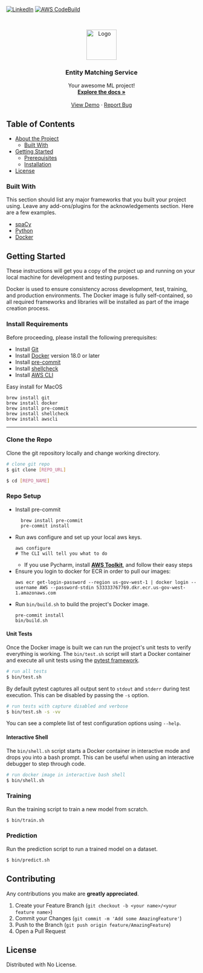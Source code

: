 <!-- PROJECT SHIELDS -->
<!--
*** I'm using markdown "reference style" links for readability.
*** Reference links are enclosed in brackets [ ] instead of parentheses ( ).
*** See the bottom of this document for the declaration of the reference variables
*** for contributors-url, forks-url, etc. This is an optional, concise syntax you may use.
*** https://www.markdownguide.org/basic-syntax/#reference-style-links
[![Contributors][contributors-shield]][contributors-url]
[![Forks][forks-shield]][forks-url]
[![Stargazers][stars-shield]][stars-url]
[![Issues][issues-shield]][issues-url]
-->
[![LinkedIn][linkedin-shield]][linkedin-url]
[![AWS CodeBuild][badge-shield]][badge-url]


<!-- PROJECT LOGO -->
<br />
<p align="center">
  <a href="https://www.linkedin.com/company/kungfuai/">
    <img src="https://media-exp1.licdn.com/dms/image/C4E0BAQEgWgybqu6dDg/company-logo_200_200/0?e=1611187200&v=beta&t=svIQxQQYJJWDvApMPTxnS3w5v_XXMHQFAvtSxzWpy6E" alt="Logo" width="80" height="80">
  </a>

  <h3 align="center">Entity Matching Service</h3>

  <p align="center">
    Your awesome ML project!
    <br />
    <a href=""><strong>Explore the docs »</strong></a>
    <br />
    <br />
    <a href="">View Demo</a>
    ·
    <a href="">Report Bug</a>
  </p>
</p>



<!-- TABLE OF CONTENTS -->
## Table of Contents

* [About the Project](#about-the-project)
  * [Built With](#built-with)
* [Getting Started](#getting-started)
  * [Prerequisites](#prerequisites)
  * [Installation](#installation)
* [License](#license)



### Built With
This section should list any major frameworks that you built your project using. Leave any add-ons/plugins for the acknowledgements section. Here are a few examples.
* [spaCy]()
* [Python]()
* [Docker]()



<!-- GETTING STARTED -->

## Getting Started

These instructions will get you a copy of the project up and running on your local machine for
development and testing purposes.

Docker is used to ensure consistency across development, test, training, and production
environments. The Docker image is fully self-contained, so all required frameworks and libraries
will be installed as part of the image creation process.

### Install Requirements

Before proceeding, please install the following prerequisites:

- Install [Git](https://git-scm.com)
- Install [Docker](https://www.docker.com) version 18.0 or later
- Install [pre-commit](https://pre-commit.com)
- Install [shellcheck](https://www.shellcheck.net/)
- Install [AWS CLI](https://formulae.brew.sh/formula/awscli)

Easy install for MacOS

```shell script
brew install git
brew install docker
brew install pre-commit
brew install shellcheck
brew install awscli
```

---
### Clone the Repo
Clone the git repository locally and change working directory.

```sh
# clone git repo
$ git clone [REPO_URL]

$ cd [REPO_NAME]
```


### Repo Setup

- Install pre-commit
  ```shell script
    brew install pre-commit
    pre-commit install
  ```
- Run aws configure and set up your local aws keys.
    ```shell script
    aws configure
    # The CLI will tell you what to do
    ```
    - If you use Pycharm, install [**AWS Toolkit**](https://docs.aws.amazon.com/toolkit-for-jetbrains/latest/userguide/key-tasks.html#key-tasks-install),
    and follow their easy steps
- Ensure you login to docker for ECR in order to pull our images:
  ```shell script
  aws ecr get-login-password --region us-gov-west-1 | docker login --username AWS --password-stdin 533333767769.dkr.ecr.us-gov-west-1.amazonaws.com
  ```
- Run `bin/build.sh` to build the project's Docker image.
    ```shell script
    pre-commit install
    bin/build.sh
    ```

#### Unit Tests

Once the Docker image is built we can run the project's unit tests to verify everything is
working. The `bin/test.sh` script will start a Docker container and execute all unit tests using
the [pytest framework](https://docs.pytest.org/en/latest/).

```sh
# run all tests
$ bin/test.sh
```

By default pytest captures all output sent to `stdout` and `stderr` during test execution. This
can be disabled by passing the `-s` option.

```sh
# run tests with capture disabled and verbose
$ bin/test.sh -s -vv
```

You can see a complete list of test configuration options using `--help`.

#### Interactive Shell

The `bin/shell.sh` script starts a Docker container in interactive mode and drops you into a bash
prompt. This can be useful when using an interactive debugger to step through code.

```sh
# run docker image in interactive bash shell
$ bin/shell.sh
```

### Training

Run the training script to train a new model from scratch.

```sh
$ bin/train.sh
```

### Prediction

Run the prediction script to run a trained model on a dataset.

```sh
$ bin/predict.sh
```

<!-- CONTRIBUTING -->
## Contributing

Any contributions you make are **greatly appreciated**.

1. Create your Feature Branch (`git checkout -b <your name>/<your feature name>`)
2. Commit your Changes (`git commit -m 'Add some AmazingFeature'`)
3. Push to the Branch (`git push origin feature/AmazingFeature`)
4. Open a Pull Request



<!-- LICENSE -->
## License

Distributed with No License.


<!-- MARKDOWN LINKS & IMAGES -->
<!-- https://www.markdownguide.org/basic-syntax/#reference-style-links -->
[license-shield]: https://img.shields.io/github/license/othneildrew/Best-README-Template.svg?style=flat-square
[badge-shield]: https://codebuild.us-gov-west-1.amazonaws.com/badges?uuid=eyJlbmNyeXB0ZWREYXRhIjoiTlBBTkhOSlk5dlFjUW9jc2JsbEhlUUx1Vk5kaHVoT2kxbnVoRnRhUFRVcCt1Y0N1N2xnWFZ2R3hqOHY3dzhyamg4TlpIUjlMR0g0VzNVMlkyZ2pobzVnPSIsIml2UGFyYW1ldGVyU3BlYyI6IkE5NUlDYm5naXh6TUFIbmsiLCJtYXRlcmlhbFNldFNlcmlhbCI6MX0%3D&branch=main
[badge-url]: https://console.amazonaws-us-gov.com/codesuite/codebuild/533333767769/projects/kungfu-vigiliant-keeper/history?region=us-gov-west-1&builds-meta=%7B%22f%22%3A%7B%22text%22%3A%22%22%7D%2C%22s%22%3A%7B%7D%2C%22n%22%3A20%2C%22i%22%3A0%7D
[linkedin-shield]: https://img.shields.io/badge/-LinkedIn-black.svg?style=flat-square&logo=linkedin&colorB=555
[linkedin-url]: https://www.linkedin.com/company/kungfuai/
[product-screenshot]: images/screenshot.png
